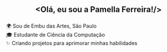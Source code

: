 

###

<h2 align="center">&lt;Olá, eu sou a Pamella Ferreira!/&gt;</h2>

###

<p align="left">🌍 Sou de Embu das Artes, São Paulo<br>🎓 Estudante de Ciência da Computação<br>✨ Criando projetos para aprimorar minhas habilidades</p>
